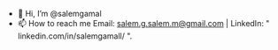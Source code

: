 - 👋 Hi, I’m @salemgamal
- 📫 How to reach me   Email: salem.g.salem.m@gmail.com | LinkedIn: " linkedin.com/in/salemgamall/ ".

<!---
salemgamal/salemgamal is a ✨ special ✨ repository because its `README.md` (this file) appears on your GitHub profile.
You can click the Preview link to take a look at your changes.
--->
